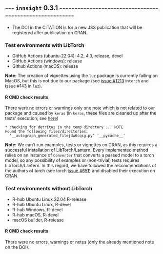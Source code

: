 ## --- `innsight` 0.3.1 --------------------------------------------------------

* The DOI in the CITATION is for a new JSS publication that will be registered 
after publication on CRAN.

### Test environments with LibTorch
* GitHub Actions (ubuntu-22.04): 4.2, 4.3, release, devel
* GitHub Actions (windows): release
* Github Actions (macOS): release

**Note:** The creation of vignettes using the `luz` package is currently 
failing on MacOS, but this is not due to our package (see [issue #1213](https://github.com/mlverse/torch/issues/1213)
in`torch` and [issue #143](https://github.com/mlverse/luz/issues/143) in `luz`).

#### R CMD check results

There were no errors or warnings only one note which is not related to our 
package and caused by `keras` (in `keras`, these files are cleaned up after
the tests' execution; see [here](https://github.com/rstudio/keras/blob/eb5d21b9e37e918c2662eb6ec5bcc46a00054db6/tests/testthat/setup.R))

```
* checking for detritus in the temp directory ... NOTE
Found the following files/directories:
  ‘__autograph_generated_filejdw6cqsg.py’ ‘__pycache__’
```

**Note:** We can't run examples, tests or vignettes on CRAN, as this 
requires a successful installation of LibTorch/Lantern. Every implemented method 
relies on an instance of `Converter` that converts a passed model to a 
torch model, so any possibility of examples or (non-trivial) tests requires 
LibTorch/Lantern. In this regard, we have followed the recommendations 
of the authors of torch (see torch 
[issue #651](https://github.com/mlverse/torch/issues/651#issuecomment-896783144))
and disabled their execution on CRAN.

### Test environments without LibTorch
- R-hub Ubuntu Linux 22.04 R-release
- R-hub Ubuntu Linux, R-devel
- R-hub Windows, R-devel
- R-hub macOS, R-devel
- macOS builder, R-release

#### R CMD check results

There were no errors, warnings or notes (only the already mentioned note on 
the DOI).

